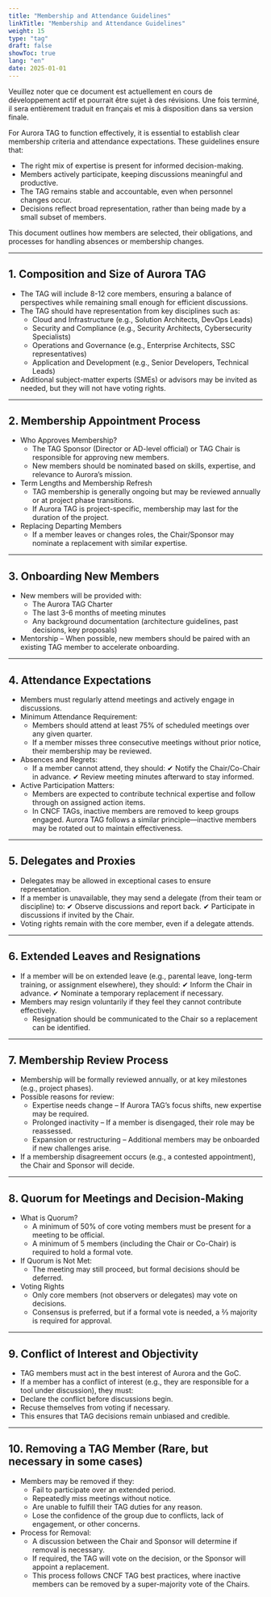 ```yaml
---
title: "Membership and Attendance Guidelines"
linkTitle: "Membership and Attendance Guidelines"
weight: 15
type: "tag"
draft: false
showToc: true
lang: "en"
date: 2025-01-01
---
```


<gcds-alert alert-role="danger" container="full" heading="Avis de traduction" hide-close-btn="true" hide-role-icon="false" is-fixed="false" class="hydrated mb-400">
<gcds-text>Veuillez noter que ce document est actuellement en cours de développement actif et pourrait être sujet à des révisions. Une fois terminé, il sera entièrement traduit en français et mis à disposition dans sa version finale.</gcds-text>
</gcds-alert>

For Aurora TAG to function effectively, it is essential to establish clear membership criteria and attendance expectations. These guidelines ensure that:

- The right mix of expertise is present for informed decision-making.
- Members actively participate, keeping discussions meaningful and productive.
- The TAG remains stable and accountable, even when personnel changes occur.
- Decisions reflect broad representation, rather than being made by a small subset of members.

This document outlines how members are selected, their obligations, and processes for handling absences or membership changes.

---

## 1. Composition and Size of Aurora TAG

- The TAG will include 8-12 core members, ensuring a balance of perspectives while remaining small enough for efficient discussions.
- The TAG should have representation from key disciplines such as:
    - Cloud and Infrastructure (e.g., Solution Architects, DevOps Leads)
    - Security and Compliance (e.g., Security Architects, Cybersecurity Specialists)
    - Operations and Governance (e.g., Enterprise Architects, SSC representatives)
    - Application and Development (e.g., Senior Developers, Technical Leads)
- Additional subject-matter experts (SMEs) or advisors may be invited as needed, but they will not have voting rights.

---

## 2. Membership Appointment Process

- Who Approves Membership?
    - The TAG Sponsor (Director or AD-level official) or TAG Chair is responsible for approving new members.
    - New members should be nominated based on skills, expertise, and relevance to Aurora’s mission.
- Term Lengths and Membership Refresh
    - TAG membership is generally ongoing but may be reviewed annually or at project phase transitions.
    - If Aurora TAG is project-specific, membership may last for the duration of the project.
- Replacing Departing Members
    - If a member leaves or changes roles, the Chair/Sponsor may nominate a replacement with similar expertise.

---

## 3. Onboarding New Members

- New members will be provided with:
    - The Aurora TAG Charter
    - The last 3-6 months of meeting minutes
    - Any background documentation (architecture guidelines, past decisions, key proposals)
- Mentorship – When possible, new members should be paired with an existing TAG member to accelerate onboarding.

---

## 4. Attendance Expectations

- Members must regularly attend meetings and actively engage in discussions.
- Minimum Attendance Requirement:
    - Members should attend at least 75% of scheduled meetings over any given quarter.
    - If a member misses three consecutive meetings without prior notice, their membership may be reviewed.
- Absences and Regrets:
    - If a member cannot attend, they should:
    ✔ Notify the Chair/Co-Chair in advance.
    ✔ Review meeting minutes afterward to stay informed.
- Active Participation Matters:
    - Members are expected to contribute technical expertise and follow through on assigned action items.
    - In CNCF TAGs, inactive members are removed to keep groups engaged. Aurora TAG follows a similar principle—inactive members may be rotated out to maintain effectiveness.

---

## 5. Delegates and Proxies

- Delegates may be allowed in exceptional cases to ensure representation.
- If a member is unavailable, they may send a delegate (from their team or discipline) to:
✔ Observe discussions and report back.
✔ Participate in discussions if invited by the Chair.
- Voting rights remain with the core member, even if a delegate attends.

---

## 6. Extended Leaves and Resignations

- If a member will be on extended leave (e.g., parental leave, long-term training, or assignment elsewhere), they should:
✔ Inform the Chair in advance.
✔ Nominate a temporary replacement if necessary.
- Members may resign voluntarily if they feel they cannot contribute effectively.
    - Resignation should be communicated to the Chair so a replacement can be identified.

---

## 7. Membership Review Process

- Membership will be formally reviewed annually, or at key milestones (e.g., project phases).
- Possible reasons for review:
    - Expertise needs change – If Aurora TAG’s focus shifts, new expertise may be required.
    - Prolonged inactivity – If a member is disengaged, their role may be reassessed.
    - Expansion or restructuring – Additional members may be onboarded if new challenges arise.
- If a membership disagreement occurs (e.g., a contested appointment), the Chair and Sponsor will decide.

---

## 8. Quorum for Meetings and Decision-Making

- What is Quorum?
    - A minimum of 50% of core voting members must be present for a meeting to be official.
    - A minimum of 5 members (including the Chair or Co-Chair) is required to hold a formal vote.
- If Quorum is Not Met:
    - The meeting may still proceed, but formal decisions should be deferred.
- Voting Rights
    - Only core members (not observers or delegates) may vote on decisions.
    - Consensus is preferred, but if a formal vote is needed, a ⅔ majority is required for approval.

---

## 9. Conflict of Interest and Objectivity

- TAG members must act in the best interest of Aurora and the GoC.
- If a member has a conflict of interest (e.g., they are responsible for a tool under discussion), they must:
-  Declare the conflict before discussions begin.
- Recuse themselves from voting if necessary.
- This ensures that TAG decisions remain unbiased and credible.

---

## 10. Removing a TAG Member (Rare, but necessary in some cases)

- Members may be removed if they:
    - Fail to participate over an extended period.
    - Repeatedly miss meetings without notice.
    - Are unable to fulfill their TAG duties for any reason.
    - Lose the confidence of the group due to conflicts, lack of engagement, or other concerns.
- Process for Removal:
    - A discussion between the Chair and Sponsor will determine if removal is necessary.
    - If required, the TAG will vote on the decision, or the Sponsor will appoint a replacement.
    - This process follows CNCF TAG best practices, where inactive members can be removed by a super-majority vote of the Chairs.
